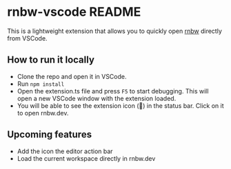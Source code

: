 # rnbw-vscode README

This is a lightweight extension that allows you to quickly open [rnbw](rnbw.dev) directly from VSCode.

## How to run it locally

- Clone the repo and open it in VSCode.
- Run `npm install`
- Open the extension.ts file and press `F5` to start debugging. This will open a new VSCode window with the extension loaded.
- You will be able to see the extension icon (🌈) in the status bar. Click on it to open rnbw.dev.

## Upcoming features

- Add the icon the editor action bar
- Load the current workspace directly in rnbw.dev
